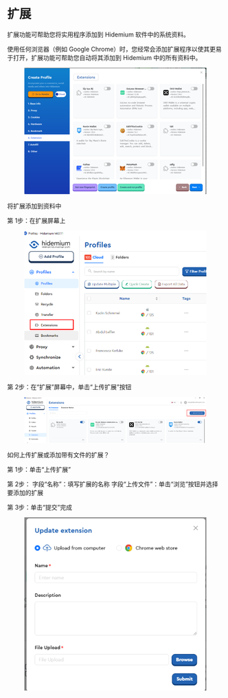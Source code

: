 # 扩展

扩展功能可帮助您将实用程序添加到 Hidemium 软件中的系统资料。

使用任何浏览器（例如 Google Chrome）时，您经常会添加扩展程序以使其更易于打开，扩展功能可帮助您自动将其添加到 Hidemium 中的所有资料中。

<figure><img src="../.gitbook/assets/image (5).png" alt=""><figcaption></figcaption></figure>

将扩展添加到资料中&#x20;

第 1步：在扩展屏幕上

<figure><img src="../.gitbook/assets/image (6).png" alt=""><figcaption></figcaption></figure>

第 2步：在“扩展”屏幕中，单击“上传扩展”按钮

<figure><img src="../.gitbook/assets/image (7).png" alt=""><figcaption></figcaption></figure>

如何上传扩展或添加带有文件的扩展？

&#x20;第 1步：单击“上传扩展”&#x20;

第 2步： 字段“名称”：填写扩展的名称 字段“上传文件”：单击“浏览”按钮并选择要添加的扩展&#x20;

第 3步：单击“提交”完成

<figure><img src="../.gitbook/assets/image (8).png" alt=""><figcaption></figcaption></figure>
